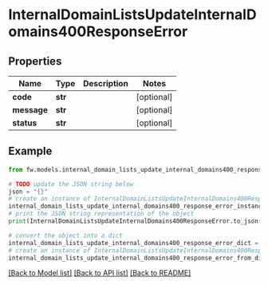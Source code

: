 # InternalDomainListsUpdateInternalDomains400ResponseError


## Properties

Name | Type | Description | Notes
------------ | ------------- | ------------- | -------------
**code** | **str** |  | [optional] 
**message** | **str** |  | [optional] 
**status** | **str** |  | [optional] 

## Example

```python
from fw.models.internal_domain_lists_update_internal_domains400_response_error import InternalDomainListsUpdateInternalDomains400ResponseError

# TODO update the JSON string below
json = "{}"
# create an instance of InternalDomainListsUpdateInternalDomains400ResponseError from a JSON string
internal_domain_lists_update_internal_domains400_response_error_instance = InternalDomainListsUpdateInternalDomains400ResponseError.from_json(json)
# print the JSON string representation of the object
print(InternalDomainListsUpdateInternalDomains400ResponseError.to_json())

# convert the object into a dict
internal_domain_lists_update_internal_domains400_response_error_dict = internal_domain_lists_update_internal_domains400_response_error_instance.to_dict()
# create an instance of InternalDomainListsUpdateInternalDomains400ResponseError from a dict
internal_domain_lists_update_internal_domains400_response_error_from_dict = InternalDomainListsUpdateInternalDomains400ResponseError.from_dict(internal_domain_lists_update_internal_domains400_response_error_dict)
```
[[Back to Model list]](../README.md#documentation-for-models) [[Back to API list]](../README.md#documentation-for-api-endpoints) [[Back to README]](../README.md)


